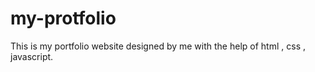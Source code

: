 # my-protfolio
This is my portfolio website designed by me with the help of html , css , javascript. 
